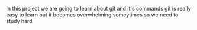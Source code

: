 In this project we are going to learn about git and it's commands git is really easy to learn 
but it becomes overwhelming someytimes so we need to study hard 
